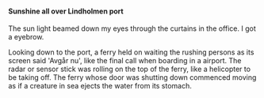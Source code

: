 #### Sunshine all over Lindholmen port
The sun light beamed down my eyes through the curtains in the office. I got a eyebrow.

Looking down to the port, a ferry held on waiting the rushing persons as its screen said 'Avgår nu', like the final call when boarding in a airport. The radar or sensor stick was rolling on the top of the ferry, like a helicopter to be taking off. The ferry whose door was shutting down commenced moving as if a creature in sea ejects the water from its stomach.